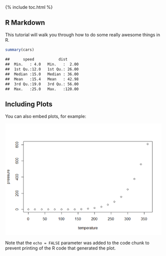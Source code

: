 {% include toc.html %}

R Markdown
----------

This tutorial will walk you through how to do some really awesome things in R.

``` r
summary(cars)
```

    ##      speed           dist       
    ##  Min.   : 4.0   Min.   :  2.00  
    ##  1st Qu.:12.0   1st Qu.: 26.00  
    ##  Median :15.0   Median : 36.00  
    ##  Mean   :15.4   Mean   : 42.98  
    ##  3rd Qu.:19.0   3rd Qu.: 56.00  
    ##  Max.   :25.0   Max.   :120.00

Including Plots
---------------

You can also embed plots, for example:

![](makeRaster_files/figure-markdown_github/pressure-1.png)

Note that the `echo = FALSE` parameter was added to the code chunk to prevent printing of the R code that generated the plot.
